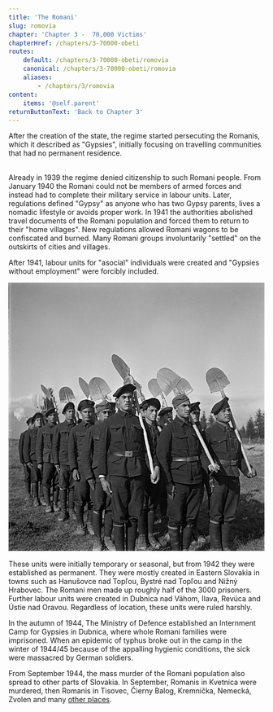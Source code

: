 ```yaml
---
title: 'The Romani'
slug: romovia
chapter: 'Chapter 3 -  70,000 Victims'
chapterHref: /chapters/3-70000-obeti
routes:
    default: /chapters/3-70000-obeti/romovia
    canonical: /chapters/3-70000-obeti/romovia
    aliases:
        - /chapters/3/romovia
content:
    items: '@self.parent'
returnButtonText: 'Back to Chapter 3'
---
```


<span class="drop-cap">A</span>fter the creation of the state, the regime started persecuting the Romanis, which it described as "Gypsies", initially focusing on travelling communities that had no permanent residence.

<br>Already in 1939 the regime denied citizenship to such Romani people. From January 1940 the Romani could not be members of armed forces and instead had to complete their military service in labour units. Later, regulations defined "Gypsy" as anyone who has two Gypsy parents, lives a nomadic lifestyle or avoids proper work. In 1941 the authorities abolished travel documents of the Romani population and forced them to return to their "home villages". New regulations allowed Romani wagons to be confiscated and burned. Many Romani groups involuntarily "settled" on the outskirts of cities and villages.

<div class="highlight">
<p>
After 1941, labour units for "asocial" individuals were created and "Gypsies without employment" were forcibly included.
</p>
</div>

[![Jozef Cincík - Report from the "Gypsy" Camps, 1941, Slovak National Archive](15499male.jpg "Jozef Cincík - Report from the „Gypsy“ Camps")](https://www.webumenia.sk/dielo/SVK:TMP.270)

These units were initially temporary or seasonal, but from 1942 they were established as permanent. They were mostly created in Eastern Slovakia in towns such as Hanušovce nad Topľou, Bystré nad Topľou and Nižný Hrabovec. The Romani men made up roughly half of the 3000 prisoners. Further labour units were created in Dubnica nad Váhom, Ilava, Revúca and Ústie nad Oravou. Regardless of location, these units were ruled harshly.

In the autumn of 1944, The Ministry of Defence established an Internment Camp for Gypsies in Dubnica, where whole Romani families were imprisoned. When an epidemic of typhus broke out in the camp in the winter of 1944/45 because of the appalling hygienic conditions, the sick were massacred by German soldiers.

From September 1944, the mass murder of the Romani population also spread to other parts of Slovakia. In September, Romanis in Kvetnica were murdered, then Romanis in Tisovec, Čierny Balog, Kremnička, Nemecká, Zvolen and many [other places](http://www.romaholocaust.sk/sk/).